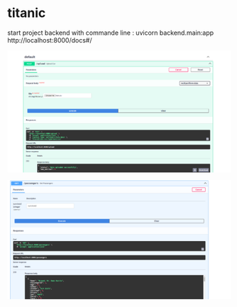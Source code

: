 # titanic
start project backend with commande line :  uvicorn backend.main:app 
http://localhost:8000/docs#/

![alt text](image.png)

![alt text](image-1.png)